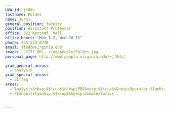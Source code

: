 ```yaml
---
UVA_id: jf8dc
lastname: Földes
name: Juraj
general_position: faculty
position: Assistant Professor
office: 322 Kerchof  Hall
office_hours: "Mon 1-2, Wed 10-11"
phone: 434-243-8748
email: jf8dc@virginia.edu
image: __SITE_URL__/img/people/Foldes.jpg
personal_page: http://www.people.virginia.edu/~jf8dc/

grad_general_areas:
  - analysis
grad_special_areas:
  - diffeq
areas:
  - Analysis&nbsp;$$\cup$$&nbsp;PDE&nbsp;$$\cup$$&nbsp;Operator Algebras
  - Probability&nbsp;$$\cup$$&nbsp;Combinatorics


---
```

